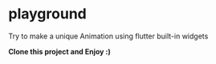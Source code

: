# playground

Try to make a unique Animation using flutter built-in widgets


**Clone this project and Enjoy :)**
